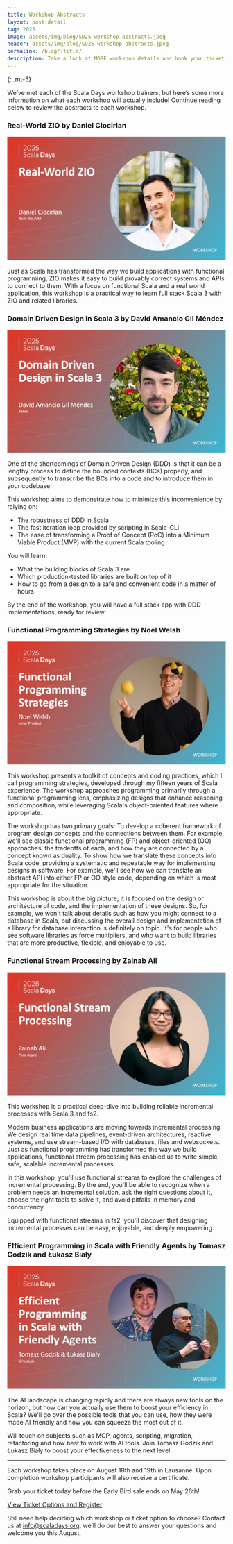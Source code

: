 ```yaml
---
title: Workshop Abstracts
layout: post-detail
tag: 2025
image: assets/img/blog/SD25-workshop-abstracts.jpeg
header: assets/img/blog/SD25-workshop-abstracts.jpeg
permalink: /blog/:title/
description: Take a look at MORE workshop details and book your ticket today before the Early Bird sale ends.
---
```

{: .mt-5}

We’ve met each of the Scala Days workshop trainers, but here’s some more information on what each workshop will actually include! Continue reading below to review the abstracts to each workshop. 


### Real-World ZIO by Daniel Ciocirlan

![Workshop Announcement Card](/assets/img/2025/workshops-trainers/SD25-workshop-daniel.jpeg)

Just as Scala has transformed the way we build applications with functional programming, ZIO makes it easy to build provably correct systems and APIs to connect to them. With a focus on functional Scala and a real world application, this workshop is a practical way to learn full stack Scala 3 with ZIO and related libraries.


### Domain Driven Design in Scala 3 by David Amancio Gil Méndez

![Workshop Announcement Card](/assets/img/2025/workshops-trainers/SD25-workshop-david.jpeg)

One of the shortcomings of Domain Driven Design (DDD) is that it can be a lengthy process to define the bounded contexts (BCs) properly, and subsequently to transcribe the BCs into a code and to introduce them in your codebase.

This workshop aims to demonstrate how to minimize this inconvenience by relying on:
- The robustness of DDD in Scala
- The fast iteration loop provided by scripting in Scala-CLI
- The ease of transforming a Proof of Concept (PoC) into a Minimum Viable Product (MVP) with the current Scala tooling

You will learn:
- What the building blocks of Scala 3 are
- Which production-tested libraries are built on top of it
- How to go from a design to a safe and convenient code in a matter of hours

By the end of the workshop, you will have a full stack app with DDD implementations, ready for review.


### Functional Programming Strategies by Noel Welsh

![Workshop Announcement Card](/assets/img/2025/workshops-trainers/SD25-workshop-noel.jpeg)

This workshop presents a toolkit of concepts and coding practices, which I call programming strategies, developed through my fifteen years of Scala experience. The workshop approaches programming primarily through a functional programming lens, emphasizing designs that enhance reasoning and composition, while leveraging Scala's object-oriented features where appropriate.

The workshop has two primary goals:
To develop a coherent framework of program design concepts and the connections between them. For example, we'll see classic functional programming (FP) and object-oriented (OO) approaches, the tradeoffs of each, and how they are connected by a concept known as duality.
To show how we translate these concepts into Scala code, providing a systematic and repeatable way for implementing designs in software. For example, we'll see how we can translate an abstract API into either FP or OO style code, depending on which is most appropriate for the situation.

This workshop is about the big picture; it is focused on the design or architecture of code, and the implementation of these designs. So, for example, we won't talk about details such as how you might connect to a database in Scala, but discussing the overall design and implementation of a library for database interaction is definitely on topic. It's for people who see software libraries as force multipliers, and who want to build libraries that are more productive, flexible, and enjoyable to use.


### Functional Stream Processing by Zainab Ali

![Workshop Announcement Card](/assets/img/2025/workshops-trainers/SD25-workshop-zainab.jpeg)

This workshop is a practical deep-dive into building reliable incremental processes with Scala 3 and fs2.

Modern business applications are moving towards incremental processing. We design real time data pipelines, event-driven architectures, reactive systems, and use stream-based I/O with databases, files and websockets. Just as functional programming has transformed the way we build applications, functional stream processing has enabled us to write simple, safe, scalable incremental processes.

In this workshop, you'll use functional streams to explore the challenges of incremental processing. By the end, you'll be able to recognize when a problem needs an incremental solution, ask the right questions about it, choose the right tools to solve it, and avoid pitfalls in memory and concurrency.

Equipped with functional streams in fs2, you'll discover that designing incremental processes can be easy, enjoyable, and deeply empowering.


### Efficient Programming in Scala with Friendly Agents by Tomasz Godzik and Łukasz Biały

![Workshop Announcement Card](/assets/img/2025/workshops-trainers/SD25-workshop-virtuslab.jpeg)

The AI landscape is changing rapidly and there are always new tools on the horizon, but how can you actually use them to boost your efficiency in Scala? We'll go over the possible tools that you can use, how they were made AI friendly and how you can squeeze the most out of it.

Will touch on subjects such as MCP, agents, scripting, migration, refactoring and how best to work with AI tools. Join Tomasz Godzik and Łukasz Biały to boost your effectiveness to the next level.

---


Each workshop takes place on August 18th and 19th in Lausanne. Upon completion workshop participants will also receive a certificate.

Grab your ticket today before the Early Bird sale ends on May 26th!

<div class="d-flex justify-content-center align-items-center">
  <a class="btn btn-primary btn-lg fw-bold my-4" href="https://register.event-works.com/lausanne/Scaladays2025/e/lk/k/">View Ticket Options and Register</a>
</div>

Still need help deciding which workshop or ticket option to choose? 
Contact us at [info@scaladays.org](mailto:info@scaladays.org), we’ll do our best to answer your questions and welcome you this August. 
